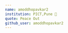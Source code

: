 ```yaml
---
name: amoddhopavkar2
institution: PICT,Pune 🚩 
quote: Peace Out
github_user: amoddhopavkar2
---
```

